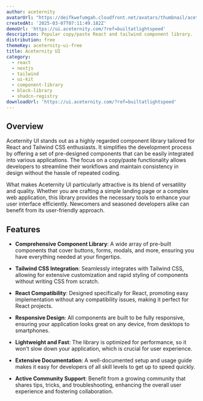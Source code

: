 ```yaml
---
author: aceternity
avatarUrl: "https://deifkwefumgah.cloudfront.net/avatars/thumbnail/aceternity-ui-free-avatar-medium.webp?t=1757004673780"
createdAt: '2025-03-07T07:11:49.182Z'
demoUrl: 'https://ui.aceternity.com/?ref=builtatlightspeed'
description: Popular copy/paste React and tailwind component library.
distribution: free
themeKey: aceternity-ui-free
title: Aceternity UI
category:
  - react
  - nextjs
  - tailwind
  - ui-kit
  - component-library
  - block-library
  - shadcn-registry
downloadUrl: 'https://ui.aceternity.com/?ref=builtatlightspeed'
---
```

## Overview
Aceternity UI stands out as a highly regarded component library tailored for React and Tailwind CSS enthusiasts. It simplifies the development process by offering a set of pre-designed components that can be easily integrated into various applications. The focus on a copy/paste functionality allows developers to streamline their workflows and maintain consistency in design without the hassle of repeated coding.

What makes Aceternity UI particularly attractive is its blend of versatility and quality. Whether you are crafting a simple landing page or a complex web application, this library provides the necessary tools to enhance your user interface efficiently. Newcomers and seasoned developers alike can benefit from its user-friendly approach.

## Features
- **Comprehensive Component Library**: A wide array of pre-built components that cover buttons, forms, modals, and more, ensuring you have everything needed at your fingertips.

- **Tailwind CSS Integration**: Seamlessly integrates with Tailwind CSS, allowing for extensive customization and rapid styling of components without writing CSS from scratch.

- **React Compatibility**: Designed specifically for React, promoting easy implementation without any compatibility issues, making it perfect for React projects.

- **Responsive Design**: All components are built to be fully responsive, ensuring your application looks great on any device, from desktops to smartphones.

- **Lightweight and Fast**: The library is optimized for performance, so it won't slow down your application, which is crucial for user experience.

- **Extensive Documentation**: A well-documented setup and usage guide makes it easy for developers of all skill levels to get up to speed quickly.

- **Active Community Support**: Benefit from a growing community that shares tips, tricks, and troubleshooting, enhancing the overall user experience and fostering collaboration.
